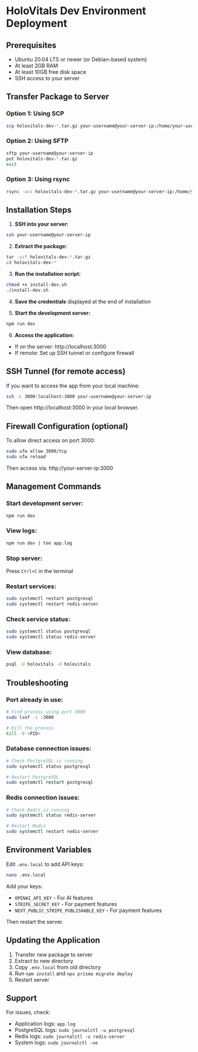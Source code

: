 # HoloVitals Dev Environment Deployment

## Prerequisites
- Ubuntu 20.04 LTS or newer (or Debian-based system)
- At least 2GB RAM
- At least 10GB free disk space
- SSH access to your server

## Transfer Package to Server

### Option 1: Using SCP
```bash
scp holovitals-dev-*.tar.gz your-username@your-server-ip:/home/your-username/
```

### Option 2: Using SFTP
```bash
sftp your-username@your-server-ip
put holovitals-dev-*.tar.gz
exit
```

### Option 3: Using rsync
```bash
rsync -avz holovitals-dev-*.tar.gz your-username@your-server-ip:/home/your-username/
```

## Installation Steps

1. **SSH into your server:**
```bash
ssh your-username@your-server-ip
```

2. **Extract the package:**
```bash
tar -xzf holovitals-dev-*.tar.gz
cd holovitals-dev-*
```

3. **Run the installation script:**
```bash
chmod +x install-dev.sh
./install-dev.sh
```

4. **Save the credentials** displayed at the end of installation

5. **Start the development server:**
```bash
npm run dev
```

6. **Access the application:**
- If on the server: http://localhost:3000
- If remote: Set up SSH tunnel or configure firewall

## SSH Tunnel (for remote access)

If you want to access the app from your local machine:

```bash
ssh -L 3000:localhost:3000 your-username@your-server-ip
```

Then open http://localhost:3000 in your local browser.

## Firewall Configuration (optional)

To allow direct access on port 3000:

```bash
sudo ufw allow 3000/tcp
sudo ufw reload
```

Then access via: http://your-server-ip:3000

## Management Commands

### Start development server:
```bash
npm run dev
```

### View logs:
```bash
npm run dev | tee app.log
```

### Stop server:
Press `Ctrl+C` in the terminal

### Restart services:
```bash
sudo systemctl restart postgresql
sudo systemctl restart redis-server
```

### Check service status:
```bash
sudo systemctl status postgresql
sudo systemctl status redis-server
```

### View database:
```bash
psql -U holovitals -d holovitals
```

## Troubleshooting

### Port already in use:
```bash
# Find process using port 3000
sudo lsof -i :3000

# Kill the process
kill -9 <PID>
```

### Database connection issues:
```bash
# Check PostgreSQL is running
sudo systemctl status postgresql

# Restart PostgreSQL
sudo systemctl restart postgresql
```

### Redis connection issues:
```bash
# Check Redis is running
sudo systemctl status redis-server

# Restart Redis
sudo systemctl restart redis-server
```

## Environment Variables

Edit `.env.local` to add API keys:

```bash
nano .env.local
```

Add your keys:
- `OPENAI_API_KEY` - For AI features
- `STRIPE_SECRET_KEY` - For payment features
- `NEXT_PUBLIC_STRIPE_PUBLISHABLE_KEY` - For payment features

Then restart the server.

## Updating the Application

1. Transfer new package to server
2. Extract to new directory
3. Copy `.env.local` from old directory
4. Run `npm install` and `npx prisma migrate deploy`
5. Restart server

## Support

For issues, check:
- Application logs: `app.log`
- PostgreSQL logs: `sudo journalctl -u postgresql`
- Redis logs: `sudo journalctl -u redis-server`
- System logs: `sudo journalctl -xe`

